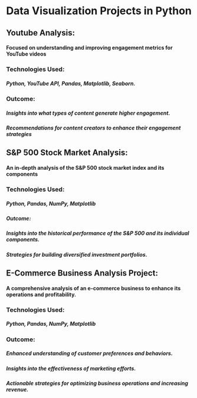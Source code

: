 # Data Visualization Projects in Python 

## Youtube Analysis: 
#### Focused on understanding and improving engagement metrics for YouTube videos
### Technologies Used:
##### Python, YouTube API, Pandas, Matplotlib, Seaborn.
### Outcome:
##### Insights into what types of content generate higher engagement.
##### Recommendations for content creators to enhance their engagement strategies

## S&P 500 Stock Market Analysis:
#### An in-depth analysis of the S&P 500 stock market index and its components
### Technologies Used:
##### Python, Pandas, NumPy, Matplotlib
##### Outcome:
##### Insights into the historical performance of the S&P 500 and its individual components.
##### Strategies for building diversified investment portfolios.

## E-Commerce Business Analysis Project:
#### A comprehensive analysis of an e-commerce business to enhance its operations and profitability.
### Technologies Used:
##### Python, Pandas, NumPy, Matplotlib
### Outcome:
##### Enhanced understanding of customer preferences and behaviors.
##### Insights into the effectiveness of marketing efforts.
##### Actionable strategies for optimizing business operations and increasing revenue.
